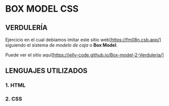 # BOX MODEL CSS

## VERDULERÍA 

Ejercicio en el cual debíamos imitar este sitio web[https://fm08n.csb.app/]
siguiendo el sistema de *modelo de caja* o **Box Model**. 

Puede ver el sitio aquí[https://jelly-code.github.io/Box-model-2-Verduleria/]

## LENGUAJES UTILIZADOS

### 1. HTML
### 2. CSS
